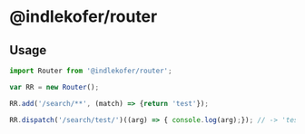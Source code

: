 # @indlekofer/router

## Usage

```js
import Router from '@indlekofer/router';

var RR = new Router();

RR.add('/search/**', (match) => {return 'test'});

RR.dispatch('/search/test/')((arg) => { console.log(arg);}); // -> 'test'


```
